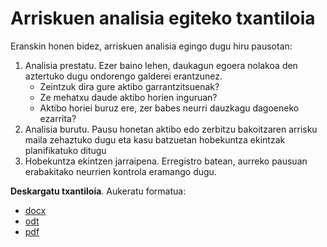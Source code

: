 # Arriskuen analisia egiteko txantiloia

Eranskin honen bidez, arriskuen analisia egingo dugu hiru pausotan:

1. Analisia prestatu. Ezer baino lehen, daukagun egoera nolakoa den aztertuko dugu ondorengo galderei erantzunez.
	- Zeintzuk dira gure aktibo garrantzitsuenak?
	- Ze mehatxu daude aktibo horien inguruan?
	- Aktibo horiei buruz ere, zer babes neurri dauzkagu dagoeneko ezarrita?
2. Analisia burutu. Pausu honetan aktibo edo zerbitzu bakoitzaren arrisku maila zehaztuko dugu eta kasu batzuetan hobekuntza ekintzak planifikatuko ditugu
3. Hobekuntza ekintzen jarraipena. Erregistro batean, aurreko pausuan erabakitako neurrien kontrola eramango dugu.


**Deskargatu txantiloia**. Aukeratu formatua:
- [docx](fitxategiak/1_Eranskina_Arriskuen_analisia.docx)
- [odt](fitxategiak/1_Eranskina_Arriskuen_analisia.docx)
- [pdf](fitxategiak/1_Eranskina_Arriskuen_analisia.pdf)